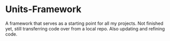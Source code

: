 # Units-Framework

A framework that serves as a starting point for all my projects.
Not finished yet, still transferring code over from a local repo.
Also updating and refining code.